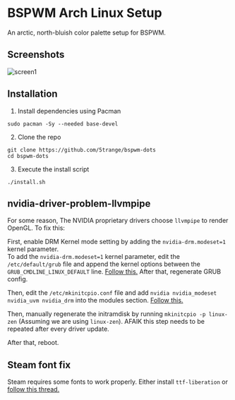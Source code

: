 # BSPWM Arch Linux Setup
An arctic, north-bluish color palette setup for BSPWM.

## Screenshots
![screen1](https://user-images.githubusercontent.com/64513428/153698659-8d72c692-dfe9-4d41-a96a-d45c809d1962.png)

## Installation
1. Install dependencies using Pacman
```
sudo pacman -Sy --needed base-devel
```

2. Clone the repo
```
git clone https://github.com/5trange/bspwm-dots
cd bspwm-dots
```

3. Execute the install script
```
./install.sh
```

## nvidia-driver-problem-llvmpipe
For some reason, The NVIDIA proprietary drivers choose ```llvmpipe``` to render OpenGL. To fix this:

First, enable DRM Kernel mode setting by adding the ```nvidia-drm.modeset=1``` kernel parameter.<br>
To add the ```nvidia-drm.modeset=1``` kernel parameter, edit the ```/etc/default/grub``` file and append the kernel options between the ```GRUB_CMDLINE_LINUX_DEFAULT``` line. [Follow this.](https://wiki.archlinux.org/title/Kernel_parameters#GRUB)
After that, regenerate GRUB config.

Then, edit the ```/etc/mkinitcpio.conf``` file and add ```nvidia nvidia_modeset nvidia_uvm nvidia_drm``` into the modules section. [Follow this.](https://wiki.archlinux.org/title/Mkinitcpio#MODULES)

Then, manually regenerate the initramdisk by running ```mkinitcpio -p linux-zen``` (Assuming we are using ```linux-zen```). AFAIK this step needs to be repeated after every driver update.

After that, reboot.

## Steam font fix
Steam requires some fonts to work properly.
Either install ```ttf-liberation``` or
[follow this thread.](https://steamcommunity.com/app/221410/discussions/0/864961175388383181/)
